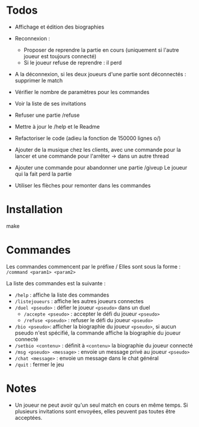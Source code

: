 
# Todos
- Affichage et édition des biographies

- Reconnexion :
    - Proposer de reprendre la partie en cours (uniquement si l'autre joueur est toujours connecté)
    - Si le joueur refuse de reprendre : il perd
- A la déconnexion, si les deux joueurs d'une partie sont déconnectés : supprimer le match

- Vérifier le nombre de paramètres pour les commandes

- Voir la liste de ses invitations
- Refuser une partie /refuse

- Mettre à jour le /help et le Readme

- Refactoriser le code (adieu la fonction de 150000 lignes o/)

- Ajouter de la musique chez les clients, avec une commande pour la lancer et une commande pour l'arrêter -> dans un autre thread

- Ajouter une commande pour abandonner une partie /giveup
Le joueur qui la fait perd la partie

- Utiliser les flèches pour remonter dans les commandes


# Installation

make

# Commandes
Les commandes commencent par le préfixe /
Elles sont sous la forme :
`/command <param1> <param2>`


La liste des commandes est la suivante :
- `/help` : affiche la liste des commandes
- `/listejoueurs` : affiche les autres joueurs connectes
- `/duel <pseudo>` : défier le joueur `<pseudo>` dans un duel
    - `/accepte <pseudo>` : accepter le défi du joueur `<pseudo>`
    - `/refuse <pseudo>` : refuser le défi du joueur `<pseudo>`
- `/bio <pseudo>`: afficher la biographie du joueur `<pseudo>`, si aucun pseudo n'est spécifié, la commande affiche la biographie du joueur connecté
- `/setbio <contenu>` : définit à `<contenu>` la biographie du joueur connecté
- `/msg <pseudo> <message>` : envoie un message privé au joueur `<pseudo>` 
- `/chat <message>` : envoie un message dans le chat général
- `/quit` : fermer le jeu

# Notes
- Un joueur ne peut avoir qu'un seul match en cours en même temps. Si plusieurs invitations sont envoyées, elles peuvent pas toutes être acceptées.